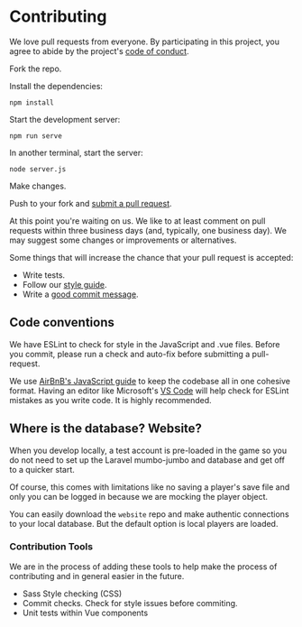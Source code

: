 # Contributing

We love pull requests from everyone. By participating in this project, you agree to abide by the project's [code of conduct].

[code of conduct]: https://github.com/Navarra/game/blob/master/CODE_OF_CONDUCT.md

Fork the repo.

Install the dependencies:

    npm install

Start the development server:

    npm run serve

In another terminal, start the server:

    node server.js

Make changes.

Push to your fork and [submit a pull request][pr].

[pr]: https://github.com/Navarra/game/compare/

At this point you're waiting on us. We like to at least comment on pull requests within three business days (and, typically, one business day). We may suggest some changes or improvements or alternatives.

Some things that will increase the chance that your pull request is accepted:

* Write tests.
* Follow our [style guide][style].
* Write a [good commit message][commit].

[style]: https://github.com/airbnb/javascript
[commit]: http://tbaggery.com/2008/04/19/a-note-about-git-commit-messages.html

## Code conventions

We have ESLint to check for style in the JavaScript and .vue files. Before you commit, please run a check and auto-fix before submitting a pull-request.

We use [AirBnB's JavaScript guide](https://github.com/airbnb/javascript) to keep the codebase all in one cohesive format. Having an editor like Microsoft's [VS Code](https://code.visualstudio.com/) will help check for ESLint mistakes as you write code. It is highly recommended.

## Where is the database? Website?

When you develop locally, a test account is pre-loaded in the game so you do not need to set up the Laravel mumbo-jumbo and database and get off to a quicker start.

Of course, this comes with limitations like no saving a player's save file and only you can be logged in because we are mocking the player object.

You can easily download the `website` repo and make authentic connections to your local database. But the default option is local players are loaded.

### Contribution Tools
We are in the process of adding these tools to help make the process of contributing and in general easier in the future.

- Sass Style checking (CSS)
- Commit checks. Check for style issues before commiting.
- Unit tests within Vue components
